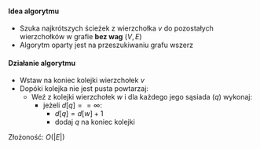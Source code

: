 #### Idea algorytmu
- Szuka najkrótszych ścieżek z wierzchołka $v$ do pozostałych wierzchołków w grafie **bez wag** $(V,E)$
- Algorytm oparty jest na przeszukiwaniu grafu wszerz

#### Działanie algorytmu
- Wstaw na koniec kolejki wierzchołek $v$
- Dopóki kolejka nie jest pusta powtarzaj:
	- Weź z kolejki wierzchołek $w$ i dla każdego jego sąsiada $(q)$ wykonaj:
		- jeżeli $d[q] == ∞$: 
			- $d[q]=d[w]+1$
			- dodaj $q$ na koniec kolejki

Złożoność: $O(|E|)$